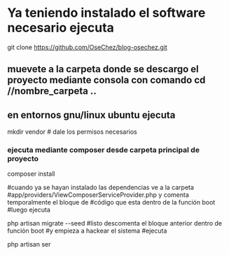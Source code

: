# Ya teniendo instalado el software necesario ejecuta

git clone https://github.com/OseChez/blog-osechez.git
## muevete a la carpeta donde se descargo el proyecto mediante consola con comando cd //nombre_carpeta ..
## en entornos gnu/linux ubuntu ejecuta

mkdir vendor # dale los permisos necesarios

### ejecuta mediante composer desde carpeta principal de proyecto

composer install

#cuando ya se hayan instalado las dependencias  ve a la carpeta 
#app/providers/ViewComposerServiceProvider.php y comenta temporalmente el bloque de
#código que esta dentro de la función boot
#luego ejecuta

php artisan migrate --seed
#listo descomenta el bloque anterior dentro de función boot
#y empieza a hackear el sistema
#ejecuta

php artisan ser
